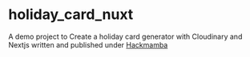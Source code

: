 # holiday_card_nuxt

A demo project to Create a holiday card generator with Cloudinary and Nextjs written and published under [Hackmamba](https://content.hackmamba.io/)